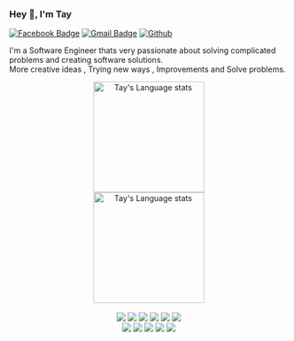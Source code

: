 ### Hey 👋, I'm Tay

<!-- Contacts -->
[![Facebook Badge](https://img.shields.io/badge/facebook-1877f2?style=flat-square&logo=facebook&logoColor=white&link=https://www.facebook.com/kgntae/)](https://www.facebook.com/kgntae/)
[![Gmail Badge](https://img.shields.io/badge/Gmail-d14836?style=flat-square&logo=Gmail&logoColor=white&link=mailto:geunt617@gmail.com)](mailto:geunt617@gmail.com)
[![Github](https://img.shields.io/github/followers/kimgeuntae?label=Follow&style=social)](https://github.com/kimgeuntae)

<!-- Self Introduction -->
I'm a Software Engineer thats very passionate about solving complicated problems and creating software solutions.<br />
More creative ideas , Trying new ways , Improvements and Solve problems.

<!-- Git Stats -->
<!-- Light Mode -->
<div align="center">
    <!-- Git Top Langs -->
    <a href="https://github.com/anuraghazra/github-readme-stats#gh-light-mode-only">
        <img height=200
            src="https://github-readme-stats.vercel.app/api/top-langs/?username=kimgeuntae&layout=compact&langs_count=10&hide_border=1&role=OWNER,COLLABORATOR#gh-light-mode-only"
            alt="Tay's Language stats" />
    </a>
    <!-- Git Stats -->
     <!-- 
    <a href="https://github.com/anuraghazra/github-readme-stats#gh-light-mode-only">
        <img height=200
            src="https://github-readme-stats.vercel.app/api?username=kimgeuntae&show_icons=true&count_private=true&line_height=28&hide_border=1&card_width=450&role=OWNER,COLLABORATOR&exclude_repo=github-readme-stats#gh-light-mode-only"
            alt="Tay's Github stats" />
    </a>
    -->
</div>

<!-- Dark Mode -->
<div align="center">
    <!-- Git Top Langs -->
    <a href="https://github.com/anuraghazra/github-readme-stats#gh-dark-mode-only">
        <img height=200
            src="https://github-readme-stats.vercel.app/api/top-langs/?username=kimgeuntae&layout=compact&langs_count=10&hide_border=1&role=OWNER,COLLABORATOR&theme=dark&bg_color=000000#gh-dark-mode-only"
            alt="Tay's Language stats" />
    </a>
    <!-- Git Stats -->
    <!--
    <a href="https://github.com/anuraghazra/github-readme-stats#gh-dark-mode-only">
        <img height=200
            src="https://github-readme-stats.vercel.app/api?username=kimgeuntae&show_icons=true&count_private=true&line_height=28&hide_border=1&card_width=450&role=OWNER,COLLABORATOR&exclude_repo=github-readme-stats&theme=dark&bg_color=000000#gh-dark-mode-only"
            alt="Tay's Github stats" />
    </a>
    -->
</div>

<br />

<!-- Tech skills -->
<div align="center">
    <img src="https://img.shields.io/badge/java-007396?style=for-the-badge&logo=java&logoColor=white" />
    <img src="https://img.shields.io/badge/python%20-%2314354C.svg?&style=for-the-badge&logo=python&logoColor=white" />
    <img src="https://img.shields.io/badge/C-A8B9CC.svg?&style=for-the-badge&logo=C&logoColor=white" />
    <img src="https://img.shields.io/badge/dart-3162C7?style=for-the-badge&logo=java&logoColor=white" />
    <img src="https://img.shields.io/badge/javascript-F7DF1E?style=for-the-badge&logo=javascript&logoColor=black" />
    <img src="https://img.shields.io/badge/Spring-6DB33F.svg?&style=for-the-badge&logo=Spring&logoColor=white" />
    <br />
    <img src="https://img.shields.io/badge/Android-3DDC84?style=for-the-badge&logo=Android&logoColor=white" />
    <img src="https://img.shields.io/badge/react-61DAFB?style=for-the-badge&logo=react&logoColor=black" />
    <img src="https://img.shields.io/badge/Flutter-02569B?style=for-the-badge&logo=flutter&logoColor=white" />
    <img src="https://img.shields.io/badge/node.js-339933?style=for-the-badge&logo=Node.js&logoColor=white" />
    <img src="https://img.shields.io/badge/git-F05032?style=for-the-badge&logo=git&logoColor=white" />
    
   <!-- <img src="https://img.shields.io/badge/mysql-4479A1?style=for-the-badge&logo=mysql&logoColor=white" /> -->
   <!-- <img src="https://img.shields.io/badge/Oracle-F80000.svg?&style=for-the-badge&logo=Oracle&logoColor=white" /> -->
   <!-- <img src="https://img.shields.io/badge/html5-E34F26?style=for-the-badge&logo=html5&logoColor=white" /> -->
   <!-- <img src="https://img.shields.io/badge/css-1572B6?style=for-the-badge&logo=css3&logoColor=white" /> -->
   <!-- <img src="https://img.shields.io/badge/Yarn-2C8EBB.svg?&style=for-the-badge&logo=Yarn&logoColor=white" /> -->
   <!-- <img src="https://img.shields.io/badge/npm-CB3837.svg?&style=for-the-badge&logo=npm&logoColor=white" /> -->
   <!-- <img src="https://img.shields.io/badge/gradle-02303A?style=for-the-badge&logo=gradle&logoColor=white" /> -->
   <!-- <img src="https://img.shields.io/badge/amazonaws-232F3E?style=for-the-badge&logo=amazonaws&logoColor=white" />
   <!--    <img src="https://img.shields.io/badge/github-181717?style=for-the-badge&logo=github&logoColor=white" /> -->
</div>

<!--START_SECTION:waka-->

<!--END_SECTION:waka-->
